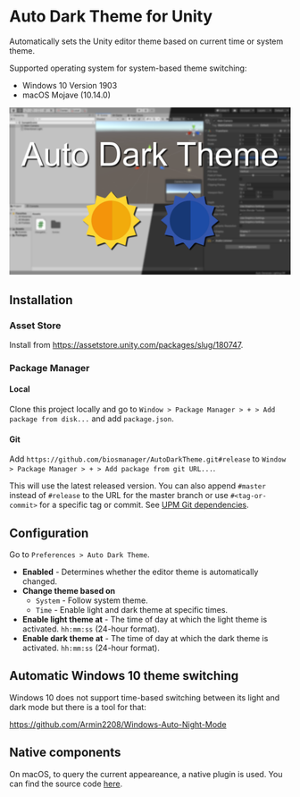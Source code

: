# Auto Dark Theme for Unity

Automatically sets the Unity editor theme based on current time or system theme. 

Supported operating system for system-based theme switching:

* Windows 10 Version 1903
* macOS Mojave (10.14.0)

![Preview](preview.png)

## Installation

### Asset Store

Install from https://assetstore.unity.com/packages/slug/180747.

### Package Manager

#### Local

Clone this project locally and go to `Window > Package Manager > + > Add package from disk...` and add `package.json`.

#### Git

Add `https://github.com/biosmanager/AutoDarkTheme.git#release` to `Window > Package Manager > + > Add package from git URL...`.

This will use the latest released version. You can also append `#master` instead of `#release` to the URL for the master branch or use `#<tag-or-commit>` for a specific tag or commit. See [UPM Git dependencies](https://docs.unity3d.com/Manual/upm-git.html).

## Configuration

Go to `Preferences > Auto Dark Theme`.

* **Enabled** - Determines whether the editor theme is automatically changed.
* **Change theme based on** 
  * `System` - Follow system theme.
  * `Time` - Enable light and dark theme at specific times.
* **Enable light theme at** - The time of day at which the light theme is activated. `hh:mm:ss` (24-hour format).
* **Enable dark theme at** - The time of day at which the dark theme is activated. `hh:mm:ss` (24-hour format).

## Automatic Windows 10 theme switching
Windows 10 does not support time-based switching between its light and dark mode but there is a tool for that:

https://github.com/Armin2208/Windows-Auto-Night-Mode

## Native components

On macOS, to query the current appeareance, a native plugin is used. You can find the source code [here](https://github.com/biosmanager/AutoDarkTheme-Native).
